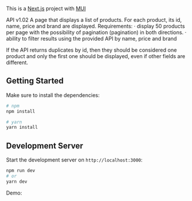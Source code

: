 This is a [Next.js](https://nextjs.org/) project with [MUI](https://mui.com/)

API v1.02
A page that displays a list of products. For each product, its id, name, price and brand are displayed.
Requirements:
· display 50 products per page with the possibility of pagination (pagination) in both directions.
· ability to filter results using the provided API by name, price and brand

If the API returns duplicates by id, then they should be considered one product and only the first one should be displayed, even if other fields are different.

## Getting Started

Make sure to install the dependencies:

```bash
# npm
npm install

# yarn
yarn install
```

## Development Server

Start the development server on `http://localhost:3000`:

```bash
npm run dev
# or
yarn dev
```

Demo: 
